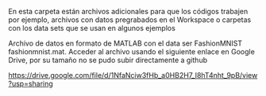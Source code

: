En esta carpeta están archivos adicionales para que los códigos trabajen por ejemplo, archivos con datos pregrabados en el Workspace o carpetas con los data sets que se usan en algunos ejemplos


Archivo de datos en formato de MATLAB con el data ser FashionMNIST fashionmnist.mat. Acceder al archivo usando el siguiente enlace en Google Drive, por su tamaño no se pudo subir directamente a github

https://drive.google.com/file/d/1NfaNciw3fHb_a0HB2H7_I8hT4nht_9pB/view?usp=sharing
